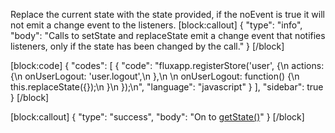 Replace the current state with the state provided, if the noEvent is true it will not emit a change event to the listeners.
[block:callout]
{
  "type": "info",
  "body": "Calls to setState and replaceState emit a change event that notifies listeners, only if the state has been changed by the call."
}
[/block]

[block:code]
{
  "codes": [
    {
      "code": "fluxapp.registerStore('user', {\n  actions: {\n    onUserLogout: 'user.logout',\n  },\n     \n  onUserLogout: function() {\n    this.replaceState({});\n  }\n });\n",
      "language": "javascript"
    }
  ],
  "sidebar": true
}
[/block]

[block:callout]
{
  "type": "success",
  "body": "On to [getState()](doc:getstate)"
}
[/block]